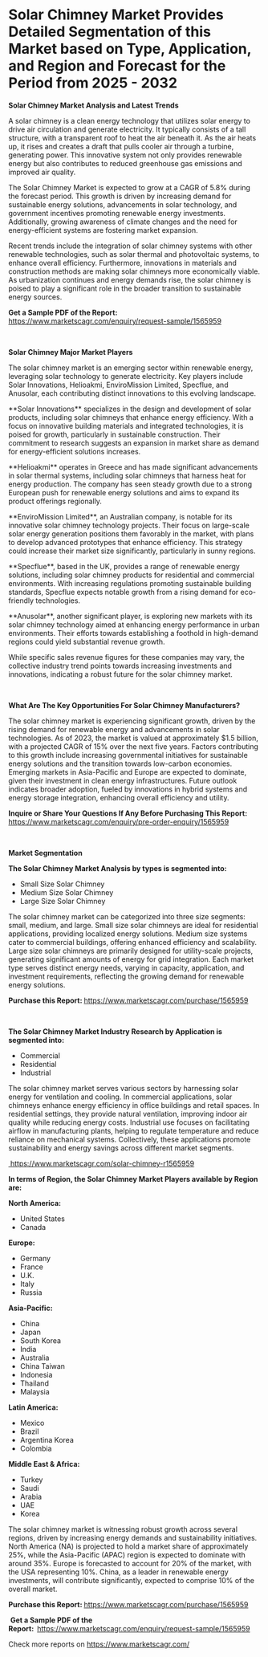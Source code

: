<p><h1>Solar Chimney Market Provides Detailed Segmentation of this Market based on Type, Application, and Region and Forecast for the Period from 2025 - 2032</h1></p><p><strong>Solar Chimney Market Analysis and Latest Trends</strong></p>
<p><p>A solar chimney is a clean energy technology that utilizes solar energy to drive air circulation and generate electricity. It typically consists of a tall structure, with a transparent roof to heat the air beneath it. As the air heats up, it rises and creates a draft that pulls cooler air through a turbine, generating power. This innovative system not only provides renewable energy but also contributes to reduced greenhouse gas emissions and improved air quality.</p><p>The Solar Chimney Market is expected to grow at a CAGR of 5.8% during the forecast period. This growth is driven by increasing demand for sustainable energy solutions, advancements in solar technology, and government incentives promoting renewable energy investments. Additionally, growing awareness of climate changes and the need for energy-efficient systems are fostering market expansion. </p><p>Recent trends include the integration of solar chimney systems with other renewable technologies, such as solar thermal and photovoltaic systems, to enhance overall efficiency. Furthermore, innovations in materials and construction methods are making solar chimneys more economically viable. As urbanization continues and energy demands rise, the solar chimney is poised to play a significant role in the broader transition to sustainable energy sources.</p></p>
<p><strong>Get a Sample PDF of the Report:&nbsp;</strong> <a href="https://www.marketscagr.com/enquiry/request-sample/1565959?utm_campaign=2648&utm_medium=2&utm_source=Github&utm_content=ia&utm_term=07042025&utm_id=solar-chimney">https://www.marketscagr.com/enquiry/request-sample/1565959</a></p>
<p>&nbsp;</p>
<p><strong>Solar Chimney Major Market Players</strong></p>
<p><p>The solar chimney market is an emerging sector within renewable energy, leveraging solar technology to generate electricity. Key players include Solar Innovations, Helioakmi, EnviroMission Limited, Specflue, and Anusolar, each contributing distinct innovations to this evolving landscape.</p><p>**Solar Innovations** specializes in the design and development of solar products, including solar chimneys that enhance energy efficiency. With a focus on innovative building materials and integrated technologies, it is poised for growth, particularly in sustainable construction. Their commitment to research suggests an expansion in market share as demand for energy-efficient solutions increases.</p><p>**Helioakmi** operates in Greece and has made significant advancements in solar thermal systems, including solar chimneys that harness heat for energy production. The company has seen steady growth due to a strong European push for renewable energy solutions and aims to expand its product offerings regionally.</p><p>**EnviroMission Limited**, an Australian company, is notable for its innovative solar chimney technology projects. Their focus on large-scale solar energy generation positions them favorably in the market, with plans to develop advanced prototypes that enhance efficiency. This strategy could increase their market size significantly, particularly in sunny regions.</p><p>**Specflue**, based in the UK, provides a range of renewable energy solutions, including solar chimney products for residential and commercial environments. With increasing regulations promoting sustainable building standards, Specflue expects notable growth from a rising demand for eco-friendly technologies.</p><p>**Anusolar**, another significant player, is exploring new markets with its solar chimney technology aimed at enhancing energy performance in urban environments. Their efforts towards establishing a foothold in high-demand regions could yield substantial revenue growth.</p><p>While specific sales revenue figures for these companies may vary, the collective industry trend points towards increasing investments and innovations, indicating a robust future for the solar chimney market.</p></p>
<p>&nbsp;</p>
<p><strong>What Are The Key Opportunities For Solar Chimney Manufacturers?</strong></p>
<p><p>The solar chimney market is experiencing significant growth, driven by the rising demand for renewable energy and advancements in solar technologies. As of 2023, the market is valued at approximately $1.5 billion, with a projected CAGR of 15% over the next five years. Factors contributing to this growth include increasing governmental initiatives for sustainable energy solutions and the transition towards low-carbon economies. Emerging markets in Asia-Pacific and Europe are expected to dominate, given their investment in clean energy infrastructures. Future outlook indicates broader adoption, fueled by innovations in hybrid systems and energy storage integration, enhancing overall efficiency and utility.</p></p>
<p><strong>Inquire or Share Your Questions If Any Before Purchasing This Report:</strong> <a href="https://www.marketscagr.com/enquiry/pre-order-enquiry/1565959?utm_campaign=2648&utm_medium=2&utm_source=Github&utm_content=ia&utm_term=07042025&utm_id=solar-chimney">https://www.marketscagr.com/enquiry/pre-order-enquiry/1565959</a></p>
<p>&nbsp;</p>
<p><strong>Market Segmentation</strong></p>
<p><strong>The Solar Chimney Market Analysis by types is segmented into:</strong></p>
<p><ul><li>Small Size Solar Chimney</li><li>Medium Size Solar Chimney</li><li>Large Size Solar Chimney</li></ul></p>
<p><p>The solar chimney market can be categorized into three size segments: small, medium, and large. Small size solar chimneys are ideal for residential applications, providing localized energy solutions. Medium size systems cater to commercial buildings, offering enhanced efficiency and scalability. Large size solar chimneys are primarily designed for utility-scale projects, generating significant amounts of energy for grid integration. Each market type serves distinct energy needs, varying in capacity, application, and investment requirements, reflecting the growing demand for renewable energy solutions.</p></p>
<p><strong>Purchase this Report:&nbsp;</strong><a href="https://www.marketscagr.com/purchase/1565959?utm_campaign=2648&utm_medium=2&utm_source=Github&utm_content=ia&utm_term=07042025&utm_id=solar-chimney">https://www.marketscagr.com/purchase/1565959</a></p>
<p>&nbsp;</p>
<p><strong>The Solar Chimney Market Industry Research by Application is segmented into:</strong></p>
<p><ul><li>Commercial</li><li>Residential</li><li>Industrial</li></ul></p>
<p><p>The solar chimney market serves various sectors by harnessing solar energy for ventilation and cooling. In commercial applications, solar chimneys enhance energy efficiency in office buildings and retail spaces. In residential settings, they provide natural ventilation, improving indoor air quality while reducing energy costs. Industrial use focuses on facilitating airflow in manufacturing plants, helping to regulate temperature and reduce reliance on mechanical systems. Collectively, these applications promote sustainability and energy savings across different market segments.</p></p>
<p><a href="https://www.marketscagr.com/solar-chimney-r1565959?utm_campaign=2648&utm_medium=2&utm_source=Github&utm_content=ia&utm_term=07042025&utm_id=solar-chimney">&nbsp;https://www.marketscagr.com/solar-chimney-r1565959</a></p>
<p><strong>In terms of Region, the Solar Chimney Market Players available by Region are:</strong></p>
<p>
    <p> <strong> North America: </strong>
        <ul>
            <li>United States</li>
            <li>Canada</li>
        </ul>
        </p> 
    <p> <strong> Europe: </strong>
        <ul>
            <li>Germany</li>
            <li>France</li>
            <li>U.K.</li>
            <li>Italy</li>
            <li>Russia</li>
        </ul>
        </p> 
    <p> <strong> Asia-Pacific: </strong>
        <ul>
            <li>China</li>
            <li>Japan</li>
            <li>South Korea</li>
            <li>India</li>
            <li>Australia</li>
            <li>China Taiwan</li>
            <li>Indonesia</li>
            <li>Thailand</li>
            <li>Malaysia</li>
        </ul>
        </p> 
    <p> <strong> Latin America: </strong>
        <ul>
            <li>Mexico</li>
            <li>Brazil</li>
            <li>Argentina Korea</li>
            <li>Colombia</li>
        </ul>
        </p> 
    <p> <strong> Middle East & Africa: </strong>
        <ul>
            <li>Turkey</li>
            <li>Saudi</li>
            <li>Arabia</li>
            <li>UAE</li>
            <li>Korea</li>
        </ul>
    </p>
    </p>
<p><p>The solar chimney market is witnessing robust growth across several regions, driven by increasing energy demands and sustainability initiatives. North America (NA) is projected to hold a market share of approximately 25%, while the Asia-Pacific (APAC) region is expected to dominate with around 35%. Europe is forecasted to account for 20% of the market, with the USA representing 10%. China, as a leader in renewable energy investments, will contribute significantly, expected to comprise 10% of the overall market.</p></p>
<p><strong>Purchase this Report: </strong><a href="https://www.marketscagr.com/purchase/1565959?utm_campaign=2648&utm_medium=2&utm_source=Github&utm_content=ia&utm_term=07042025&utm_id=solar-chimney">https://www.marketscagr.com/purchase/1565959</a></p>
<p>&nbsp;<strong>Get a Sample PDF of the Report:&nbsp;&nbsp;</strong><a href="https://www.marketscagr.com/enquiry/request-sample/1565959?utm_campaign=2648&utm_medium=2&utm_source=Github&utm_content=ia&utm_term=07042025&utm_id=solar-chimney">https://www.marketscagr.com/enquiry/request-sample/1565959</a></p>
<p><strong></strong></p>
<p>Check more reports on <a href="https://www.marketscagr.com/?utm_campaign=2648&utm_medium=2&utm_source=Github&utm_content=ia&utm_term=07042025&utm_id=solar-chimney">https://www.marketscagr.com/</a></p>